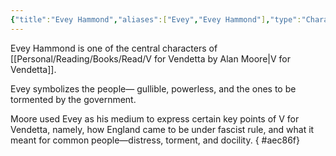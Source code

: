 ```yaml
---
{"title":"Evey Hammond","aliases":["Evey","Evey Hammond"],"type":"Character","created":"2023-10-25T11:07:09+06:00","updated":"2023-10-26T16:20:22+06:00","tags":["VforVendetta","X"],"dg-publish":true,"dg-note-icon":1,"permalink":"/entities/literature/v-for-vendetta/characters/evey-hammond/","dgPassFrontmatter":true,"noteIcon":1}
---
```


Evey Hammond is one of the central characters of [[Personal/Reading/Books/Read/V for Vendetta by Alan Moore\|V for Vendetta]].

Evey symbolizes the people— gullible, powerless, and the ones to be tormented by the government.

Moore used Evey as his medium to express certain key points of V for Vendetta, namely, how England came to be under fascist rule, and what it meant for common people—distress, torment, and docility.
{ #aec86f}
